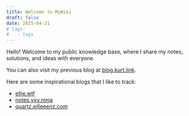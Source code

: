 ```yaml
---
title: Welcome to MyWiki
draft: false
date: 2025-04-21
# tags:
#   - tags
---
```


Hello! Welcome to my public knowledge base, where I share my notes, solutions, and ideas with everyone.

You can also visit my previous blog at [blog.kurt.link](https://blog.kurt.link/).

Here are some inspirational blogs that I like to track:

- [ellie.wtf](https://ellie.wtf/)
- [notes.yxy.ninja](https://notes.yxy.ninja/)
- [quartz.eilleeenz.com](https://quartz.eilleeenz.com/)
